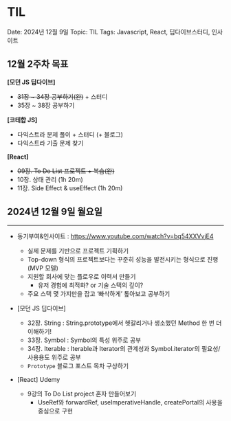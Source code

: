 # TIL

Date: 2024년 12월 9일
Topic: TIL
Tags: Javascript, React, 딥다이브스터디, 인사이트

## 12월 2주차 목표

**[모던 JS 딥다이브]**

- ~~31장 ~ 34장 공부하기(완)~~ + 스터디
- 35장 ~ 38장 공부하기

**[코테합 JS]**

- 다익스트라 문제 풀이 + 스터디 (+ 블로그)
- 다익스트라 기출 문제 찾기

**[React]**

- ~~09장. To Do List 프로젝트 + 복습(완)~~
- 10장. 상태 관리 (1h 20m)
- 11장. Side Effect & useEffect (1h 20m)

## 2024년 12월 9일 월요일

---

- 동기부여&인사이트 : https://www.youtube.com/watch?v=bq54XXVvjE4
    - 실제 문제를 기반으로 프로젝트 기획하기
    - Top-down 형식의 프로젝트보다는 꾸준히 성능을 발전시키는 형식으로 진행 (MVP 모델)
    - 지원할 회사에 맞는 플로우로 이력서 만들기
        - 유저 경험에 최적화? or 기술 스택의 깊이?
    - 주요 스택 몇 가지만을 잡고 ‘빠삭하게’ 톺아보고 공부하기

- [모던 JS 딥다이브]
    - 32장. String : String.prototype에서 헷갈리거나 생소했던 Method 한 번 더 이해하기!
    - 33장. Symbol : Symbol의 특성 위주로 공부
    - 34장. Iterable : Iterable과 Iterator의 관계성과 Symbol.iterator의 필요성/사용용도 위주로 공부
    - `Prototype` 블로그 포스트 목차 구상하기

- [React] Udemy
    - 9강의 To Do List project 혼자 만들어보기
        - UseRef와 forwardRef, useImperativeHandle, createPortal의 사용을 중심으로 구현